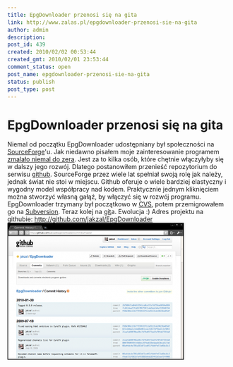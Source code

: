 ```yaml
---
title: EpgDownloader przenosi się na gita
link: http://www.zalas.pl/epgdownloader-przenosi-sie-na-gita
author: admin
description: 
post_id: 439
created: 2010/02/02 00:53:44
created_gmt: 2010/02/01 23:53:44
comment_status: open
post_name: epgdownloader-przenosi-sie-na-gita
status: publish
post_type: post
---
```


<!--Niemal od początku EpgDownloader udostępniany był społeczności na SourceForge'u. Jak niedawno pisałem moje zainteresowanie programem zmalało niemal do zera. Jest za to kilka osób, które chętnie włączyłyby się w dalszy jego rozwój. Dlatego postanowiłem przenieść repozytorium do serwisu github.-->

# EpgDownloader przenosi się na gita

Niemal od początku EpgDownloader udostępniany był społeczności na [SourceForge](https://sourceforge.net/)'u. Jak niedawno pisałem moje zainteresowanie programem [zmalało niemal do zera](/epgdownloader). Jest za to kilka osób, które chętnie włączyłyby się w dalszy jego rozwój. Dlatego postanowiłem przenieść repozytorium do serwisu [github](http://github.com/). SourceForge przez wiele lat spełniał swoją rolę jak należy, jednak świat nie stoi w miejscu. Github oferuje o wiele bardziej elastyczny i wygodny model współpracy nad kodem. Praktycznie jednym kliknięciem można stworzyć własną gałąź, by włączyć się w rozwój programu. EpgDownloader trzymany był początkowo w [CVS](http://pl.wikipedia.org/wiki/Concurrent_Versions_System), potem przemigrowałem go na [Subversion](http://pl.wikipedia.org/wiki/Subversion). Teraz kolej na [git](http://pl.wikipedia.org/wiki/Git_\(oprogramowanie\))a. Ewolucja :) Adres projektu na githubie: <http://github.com/jakzal/EpgDownloader> ![EpgDownloader na githubie](/uploads/wp//2010/02/github-epgdownloader-400x311.png)
